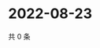 # 2022-08-23

共 0 条

<!-- BEGIN WEIBO -->
<!-- 最后更新时间 Tue Aug 23 2022 02:00:44 GMT+0800 (China Standard Time) -->

<!-- END WEIBO -->
